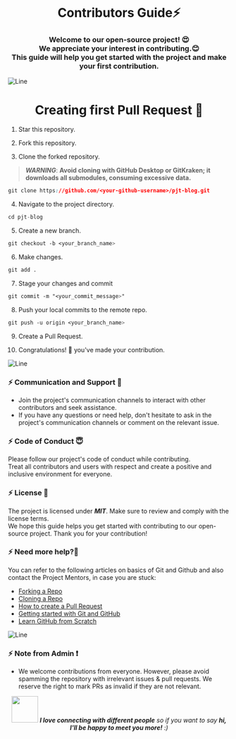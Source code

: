 <h1 align="center">Contributors Guide⚡ </h1>
<h3 align="center">Welcome to our open-source project! 😍<br> We appreciate your interest in contributing.😊 <br>This guide will help you get started with the project and make your first contribution.</h3>

![Line](https://github.com/Avdhesh-Varshney/pjt-blog/assets/114330097/4b78510f-a941-45f8-a9d5-80ed0705e847)

<h1 align="center">Creating first Pull Request 🌟</h1>

1. Star this repository.
2. Fork this repository.

3. Clone the forked repository.

> ***WARNING***: **Avoid cloning with GitHub Desktop or GitKraken; it downloads all submodules, consuming excessive data.**

```css
git clone https://github.com/<your-github-username>/pjt-blog.git
```

4. Navigate to the project directory.

```py
cd pjt-blog
```

5. Create a new branch.

```css
git checkout -b <your_branch_name>
```

6. Make changes.

```css
git add .
```

7. Stage your changes and commit

```css
git commit -m "<your_commit_message>"
```

8. Push your local commits to the remote repo.

```css
git push -u origin <your_branch_name>
```

9. Create a Pull Request.

10. Congratulations! 🎉 you've made your contribution.


![Line](https://github.com/Avdhesh-Varshney/pjt-blog/assets/114330097/4b78510f-a941-45f8-a9d5-80ed0705e847)


### :zap: Communication and Support 💬
- Join the project's communication channels to interact with other contributors and seek assistance.
- If you have any questions or need help, don't hesitate to ask in the project's communication channels or comment on the relevant issue.

### :zap: Code of Conduct 😇
Please follow our project's code of conduct while contributing.</br>Treat all contributors and users with respect and create a positive and inclusive environment for everyone.

### :zap: License 📄
The project is licensed under ***MIT***. Make sure to review and comply with the license terms.</br>We hope this guide helps you get started with contributing to our open-source project. Thank you for your contribution!

### :zap: Need more help?🤔

You can refer to the following articles on basics of Git and Github and also contact the Project Mentors, in case you are stuck:

- [Forking a Repo](https://help.github.com/en/github/getting-started-with-github/fork-a-repo)
- [Cloning a Repo](https://help.github.com/en/desktop/contributing-to-projects/creating-an-issue-or-pull-request)
- [How to create a Pull Request](https://opensource.com/article/19/7/create-pull-request-github)
- [Getting started with Git and GitHub](https://towardsdatascience.com/getting-started-with-git-and-github-6fcd0f2d4ac6)
- [Learn GitHub from Scratch](https://lab.github.com/githubtraining/introduction-to-github)


![Line](https://github.com/Avdhesh-Varshney/pjt-blog/assets/114330097/4b78510f-a941-45f8-a9d5-80ed0705e847)


### :zap: Note from Admin ❗

- We welcome contributions from everyone. However, please avoid spamming the repository with irrelevant issues & pull requests. We reserve the right to mark PRs as invalid if they are not relevant.

<div align="center">
  <img src="https://media.giphy.com/media/LnQjpWaON8nhr21vNW/giphy.gif" width="60"> <em><b>I love connecting with different people</b> so if you want to say <b>hi, I'll be happy to meet you more!</b> :)</em>
</div>
